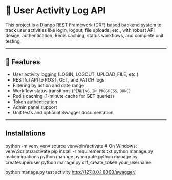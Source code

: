 # 🧾 User Activity Log API

This project is a Django REST Framework (DRF) based backend system to track user activities like login, logout, file uploads, etc., with robust API design, authentication, Redis caching, status workflows, and complete unit testing.

---

## 🚀 Features

- User activity logging (LOGIN, LOGOUT, UPLOAD_FILE, etc.)
- RESTful API to POST, GET, and PATCH logs
- Filtering by action and date range
- Workflow status transitions (`PENDING`, `IN_PROGRESS`, `DONE`)
- Redis caching (1-minute cache for GET queries)
- Token authentication
- Admin panel support
- Unit tests and optional Swagger documentation

---

## Installations

python -m venv venv
source venv/bin/activate  # On Windows: venv\Scripts\activate
pip install -r requirements.txt
python manage.py makemigrations
python manage.py migrate
python manage.py createsuperuser
python manage.py drf_create_token your_username

python manage.py test activity
http://127.0.0.1:8000/swagger/

